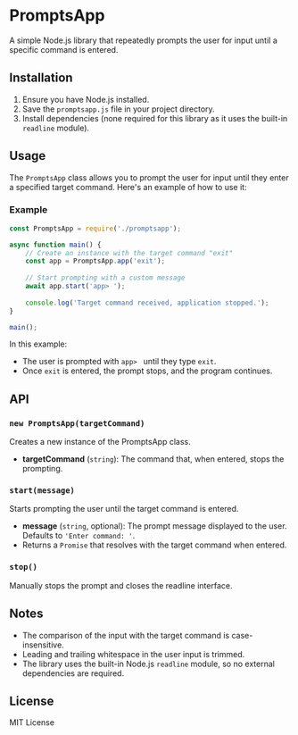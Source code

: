 # PromptsApp

A simple Node.js library that repeatedly prompts the user for input until a specific command is entered.

## Installation

1. Ensure you have Node.js installed.
2. Save the `promptsapp.js` file in your project directory.
3. Install dependencies (none required for this library as it uses the built-in `readline` module).

## Usage

The `PromptsApp` class allows you to prompt the user for input until they enter a specified target command. Here's an example of how to use it:

### Example

```javascript
const PromptsApp = require('./promptsapp');

async function main() {
    // Create an instance with the target command "exit"
    const app = PromptsApp.app('exit');
    
    // Start prompting with a custom message
    await app.start('app> ');
    
    console.log('Target command received, application stopped.');
}

main();
```

In this example:
- The user is prompted with `app> ` until they type `exit`.
- Once `exit` is entered, the prompt stops, and the program continues.

## API

### `new PromptsApp(targetCommand)`

Creates a new instance of the PromptsApp class.

- **targetCommand** (`string`): The command that, when entered, stops the prompting.

### `start(message)`

Starts prompting the user until the target command is entered.

- **message** (`string`, optional): The prompt message displayed to the user. Defaults to `'Enter command: '`.
- Returns a `Promise` that resolves with the target command when entered.

### `stop()`

Manually stops the prompt and closes the readline interface.

## Notes

- The comparison of the input with the target command is case-insensitive.
- Leading and trailing whitespace in the user input is trimmed.
- The library uses the built-in Node.js `readline` module, so no external dependencies are required.

## License

MIT License
